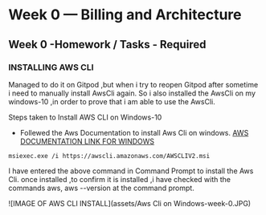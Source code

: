 # Week 0 — Billing and Architecture

## Week 0 -Homework / Tasks - Required

### INSTALLING AWS CLI

Managed to do it on Gitpod ,but when i try to reopen Gitpod after sometime i need to manually install AwsCli again.
So i also installed the AwsCli on my windows-10 ,in order to prove that i am able to use the AwsCli.

Steps taken to Install AWS CLI on Windows-10
- Follewed the Aws Documentation to install Aws Cli on windows.
[AWS DOCUMENTATION LINK FOR WINDOWS ](https://docs.aws.amazon.com/cli/latest/userguide/getting-started-install.html)

```
msiexec.exe /i https://awscli.amazonaws.com/AWSCLIV2.msi
```
I have entered the above command in Command Prompt to install the Aws Cli.
once installed ,to confirm it is installed ,i have checked with the commands aws, aws --version at the command prompt.

![IMAGE OF AWS CLI INSTALL](assets/Aws Cli on Windows-week-0.JPG)


